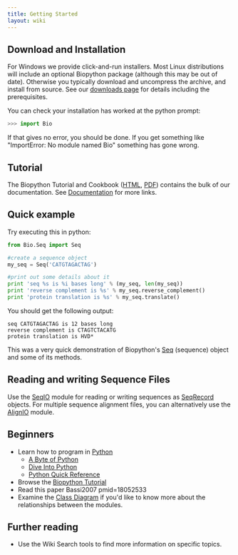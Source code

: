 ```yaml
---
title: Getting Started
layout: wiki
---
```


Download and Installation
-------------------------

For Windows we provide click-and-run installers. Most Linux
distributions will include an optional Biopython package (although this
may be out of date). Otherwise you typically download and uncompress the
archive, and install from source. See our [downloads
page](Download "wikilink") for details including the prerequisites.

You can check your installation has worked at the python prompt:

``` python
>>> import Bio
```

If that gives no error, you should be done. If you get something like
"ImportError: No module named Bio" something has gone wrong.

Tutorial
--------

The Biopython Tutorial and Cookbook
([HTML](http://biopython.org/DIST/docs/tutorial/Tutorial.html),
[PDF](http://biopython.org/DIST/docs/tutorial/Tutorial.pdf)) contains
the bulk of our documentation. See
[Documentation](Documentation "wikilink") for more links.

Quick example
-------------

Try executing this in python:

``` python
from Bio.Seq import Seq

#create a sequence object
my_seq = Seq('CATGTAGACTAG')

#print out some details about it
print 'seq %s is %i bases long' % (my_seq, len(my_seq))
print 'reverse complement is %s' % my_seq.reverse_complement()
print 'protein translation is %s' % my_seq.translate()
```

You should get the following output:

    seq CATGTAGACTAG is 12 bases long
    reverse complement is CTAGTCTACATG
    protein translation is HVD*

This was a very quick demonstration of Biopython's [Seq](Seq "wikilink")
(sequence) object and some of its methods.

Reading and writing Sequence Files
----------------------------------

Use the [SeqIO](SeqIO "wikilink") module for reading or writing
sequences as [SeqRecord](SeqRecord "wikilink") objects. For multiple
sequence alignment files, you can alternatively use the
[AlignIO](AlignIO "wikilink") module.

Beginners
---------

-   Learn how to program in [Python](http://www.python.org)
    -   [A Byte of
        Python](http://swaroopch.info/text/Byte_of_Python:Main_Page)
    -   [Dive Into Python](http://www.diveintopython.org/toc/index.html)
    -   [Python Quick
        Reference](http://rgruet.free.fr/PQR25/PQR2.5.html)
-   Browse the [Biopython
    Tutorial](http://biopython.org/DIST/docs/tutorial/Tutorial.html)
-   Read this paper <biblio>Bassi2007 pmid=18052533</biblio>
-   Examine the [Class Diagram](http://biopython.org/DIST/docs/api) if
    you'd like to know more about the relationships between the modules.

Further reading
---------------

-   Use the Wiki Search tools to find more information on
    specific topics.


